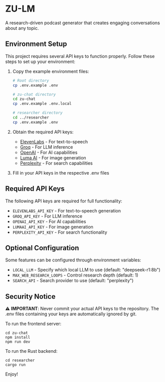 # ZU-LM

A research-driven podcast generator that creates engaging conversations about any topic.

## Environment Setup

This project requires several API keys to function properly. Follow these steps to set up your environment:

1. Copy the example environment files:
   ```bash
   # Root directory
   cp .env.example .env

   # zu-chat directory
   cd zu-chat
   cp .env.example .env.local

   # researcher directory
   cd ../researcher
   cp .env.example .env
   ```

2. Obtain the required API keys:
   - [ElevenLabs](https://elevenlabs.io/) - For text-to-speech
   - [Groq](https://groq.com/) - For LLM inference
   - [OpenAI](https://openai.com/) - For AI capabilities
   - [Luma AI](https://lumalabs.ai/) - For image generation
   - [Perplexity](https://www.perplexity.ai/) - For search capabilities

3. Fill in your API keys in the respective .env files

## Required API Keys

The following API keys are required for full functionality:

- `ELEVENLABS_API_KEY` - For text-to-speech generation
- `GROQ_API_KEY` - For LLM inference
- `OPENAI_API_KEY` - For AI capabilities
- `LUMAAI_API_KEY` - For image generation
- `PERPLEXITY_API_KEY` - For search functionality

## Optional Configuration

Some features can be configured through environment variables:

- `LOCAL_LLM` - Specify which local LLM to use (default: "deepseek-r1:8b")
- `MAX_WEB_RESEARCH_LOOPS` - Control research depth (default: 1)
- `SEARCH_API` - Search provider to use (default: "perplexity")

## Security Notice

⚠️ **IMPORTANT**: Never commit your actual API keys to the repository. The .env files containing your keys are automatically ignored by git.

To run the frontend server:

```
cd zu-chat
npm install
npm run dev
```

To run the Rust backend:
```
cd researcher
cargo run
```

Enjoy!